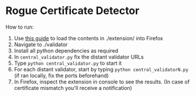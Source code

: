 # Rogue Certificate Detector

How to run:
1. Use [this guide](https://developer.mozilla.org/en-US/docs/Mozilla/Add-ons/WebExtensions/Your_first_WebExtension) to load the contents
   in ./extension/ into Firefox
2. Navigate to ./validator
3. Install all python dependencies as required
4. In `central_validator.py` fix the distant validator URLs
5. Type `python central_validator.py` to start it
6. For each distant validator, start by typing `python central_validatorN.py` (if ran locally, fix the ports beforehand)
7. In Firefox, inspect the extension in console to see the results. (In case of certificate mismatch you'll receive a notification)
